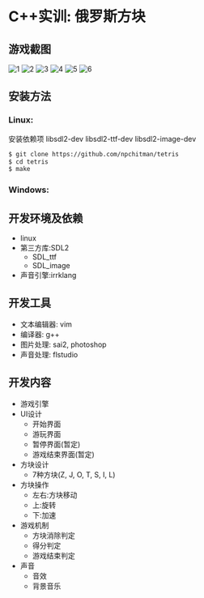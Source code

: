 # C++实训: 俄罗斯方块

## 游戏截图
![1](https://github.com/npchitman/tetris/blob/master/screenshot/1.png?raw=true)
![2](https://github.com/npchitman/tetris/blob/master/screenshot/2.png?raw=true)
![3](https://github.com/npchitman/tetris/blob/master/screenshot/3.png?raw=true)
![4](https://github.com/npchitman/tetris/blob/master/screenshot/4.png?raw=true)
![5](https://github.com/npchitman/tetris/blob/master/screenshot/5.png?raw=true)
![6](https://github.com/npchitman/tetris/blob/master/screenshot/6.png?raw=true)
## 安装方法
### Linux:
安装依赖项 libsdl2-dev libsdl2-ttf-dev libsdl2-image-dev
```bash
$ git clone https://github.com/npchitman/tetris
$ cd tetris
$ make
```
### Windows:


## 开发环境及依赖
* linux
* 第三方库:SDL2
    * SDL_ttf
    * SDL_image
* 声音引擎:irrklang

## 开发工具
* 文本编辑器: vim
* 编译器: g++
* 图片处理: sai2, photoshop
* 声音处理: flstudio

## 开发内容
* 游戏引擎
* UI设计
    * 开始界面
    * 游玩界面
    * 暂停界面(暂定)
    * 游戏结束界面(暂定)
* 方块设计
    * 7种方块(Z, J, O, T, S, I, L)
* 方块操作
    * 左右:方块移动
    * 上:旋转
    * 下:加速
* 游戏机制
    * 方块消除判定
    * 得分判定
    * 游戏结束判定
* 声音
    * 音效
    * 背景音乐
